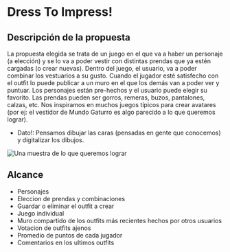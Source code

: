 # Dress To Impress!

## Descripción de la propuesta 
La propuesta elegida se trata de un juego en el que va a haber un personaje (a elección) y se lo va a poder vestir con distintas prendas que ya estén cargadas (o crear nuevas). Dentro del juego, el usuario, va a poder combinar los vestuarios a su gusto.
Cuando el jugador esté satisfecho con el outfit lo puede publicar a un muro en el que los demás van a poder ver y puntuar. Los personajes están pre-hechos y el usuario puede elegir su favorito. Las prendas pueden ser gorros, remeras, buzos, pantalones, calzas, etc. 
Nos inspiramos en muchos juegos típicos para crear avatares (por ej: el vestidor de Mundo Gaturro es algo parecido a lo que queremos lograr).
 - Dato!: Pensamos dibujar las caras (pensadas en gente que conocemos) y digitalizar los dibujos.

<image src="/ref.png" alt="Una muestra de lo que queremos lograr">

## Alcance 
- Personajes
- Eleccion de prendas y combinaciones
- Guardar o eliminar el outfit a crear
- Juego individual
- Muro compartido de los outfits más recientes hechos por otros usuarios
- Votacion de outfits ajenos
- Promedio de puntos de cada jugador
- Comentarios en los ultimos outfits
